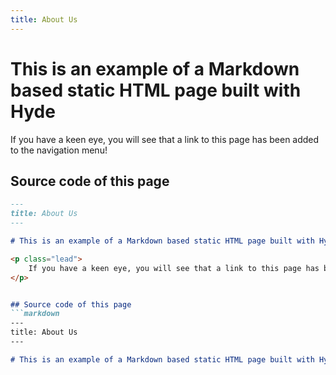 ```yaml
---
title: About Us
---
```


# This is an example of a Markdown based static HTML page built with Hyde

<p class="lead">
	If you have a keen eye, you will see that a link to this page has been added to the navigation menu!
</p>

## Source code of this page
```markdown
---
title: About Us
---

# This is an example of a Markdown based static HTML page built with Hyde

<p class="lead">
	If you have a keen eye, you will see that a link to this page has been added to the navigation menu!
</p>


## Source code of this page
```markdown
---
title: About Us
---

# This is an example of a Markdown based static HTML page built with Hyde
```